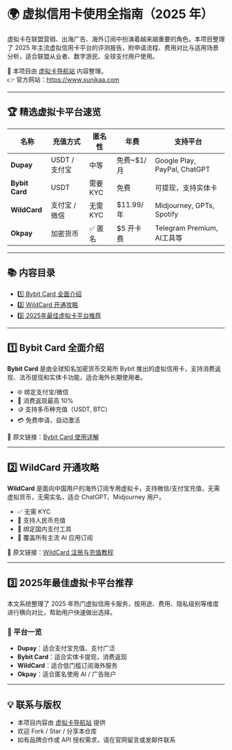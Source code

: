 # 🌍 虚拟信用卡使用全指南（2025 年）

虚拟卡在联盟营销、出海广告、海外订阅中扮演着越来越重要的角色。本项目整理了 2025 年主流虚拟信用卡平台的评测报告，附申请流程、费用对比与适用场景分析，适合联盟从业者、数字游民、全球支付用户使用。

📌 本项目由 [虚拟卡导航站](https://www.xunikaa.com) 内容整理。  
👉 官方网站：https://www.xunikaa.com

---

## 🏆 精选虚拟卡平台速览

| 名称        | 充值方式         | 匿名性  | 年费       | 支持平台                      |
|-------------|------------------|---------|------------|-------------------------------|
| **Dupay**   | USDT / 支付宝    | 中等    | 免费~$1/月  | Google Play, PayPal, ChatGPT |
| **Bybit Card** | USDT         | 需要KYC | 免费       | 可提现，支持实体卡           |
| **WildCard** | 支付宝 / 微信   | 无需KYC | $11.99/年  | Midjourney, GPTs, Spotify    |
| **Okpay**   | 加密货币         | ✅ 匿名 | $5 开卡费   | Telegram Premium, AI工具等    |

---

## 📚 内容目录

- [1️⃣ Bybit Card 全面介绍](#1-bybit-card-全面介绍)
- [2️⃣ WildCard 开通攻略](#2-wildcard-开通攻略)
- [3️⃣ 2025年最佳虚拟卡平台推荐](#3-2025年最佳虚拟卡平台推荐)

---

## 1️⃣ Bybit Card 全面介绍

**Bybit Card** 是由全球知名加密货币交易所 Bybit 推出的虚拟信用卡，支持消费返现、法币提现和实体卡功能，适合海外长期使用者。

- 🌐 绑定支付宝/微信
- 💸 消费返现最高 10%
- 🪙 支持多币种充值（USDT, BTC）
- 💳 免费申请，自动激活

📄 原文链接：[Bybit Card 使用详解](https://www.xunikaa.com)

---

## 2️⃣ WildCard 开通攻略

**WildCard** 是面向中国用户的海外订阅专用虚拟卡，支持微信/支付宝充值，无需虚拟货币，无需实名，适合 ChatGPT、Midjourney 用户。

- ✅ 无需 KYC
- 🧧 支持人民币充值
- 📱 绑定国内支付工具
- 🎯 覆盖所有主流 AI 应用订阅

📄 原文链接：[WildCard 注册与充值教程](https://www.xunikaa.com)

---

## 3️⃣ 2025年最佳虚拟卡平台推荐

本文系统整理了 2025 年热门虚拟信用卡服务，按用途、费用、隐私级别等维度进行横向对比，帮助用户快速做出选择。

### 📌 平台一览

- **Dupay**：适合支付宝充值、支付广泛  
- **Bybit Card**：适合实体卡提现，消费返现  
- **WildCard**：适合低门槛订阅海外服务  
- **Okpay**：适合匿名使用 AI / 广告账户
---

## 💡 联系与版权

- 本项目内容由 [虚拟卡导航站](https://www.xunikaa.com) 提供
- 欢迎 Fork / Star / 分享本仓库
- 如有品牌合作或 API 授权需求，请在官网留言或发邮件联系


